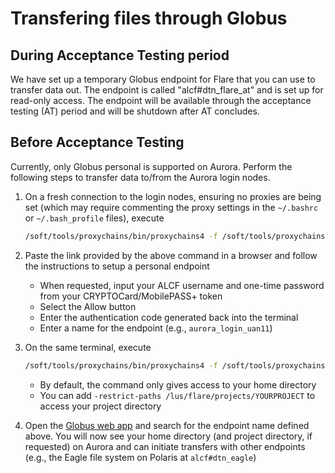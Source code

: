 # Transfering files through Globus

## During Acceptance Testing period

We have set up a temporary Globus endpoint for Flare that you can use to transfer data out. The endpoint is called "alcf#dtn_flare_at" and is set up for read-only access. The endpoint will be available through the acceptance testing (AT) period and will be shutdown after AT concludes.

## Before Acceptance Testing

Currently, only Globus personal is supported on Aurora.
Perform the following steps to transfer data to/from the Aurora login nodes.

1. On a fresh connection to the login nodes, ensuring no proxies are being set
   (which may require commenting the proxy settings in the `~/.bashrc` or
   `~/.bash_profile` files), execute

    ```bash
    /soft/tools/proxychains/bin/proxychains4 -f /soft/tools/proxychains/etc/proxychains.conf /soft/tools/globusconnect/globusconnect -setup --no-gui
    ```

1. Paste the link provided by the above command in a browser and follow the instructions to setup a personal endpoint
   - When requested, input your ALCF username and one-time password from your CRYPTOCard/MobilePASS+ token
   - Select the Allow button
   - Enter the authentication code generated back into the terminal
   - Enter a name for the endpoint (e.g., `aurora_login_uan11`)

1. On the same terminal, execute

    ```bash
    /soft/tools/proxychains/bin/proxychains4 -f /soft/tools/proxychains/etc/proxychains.conf /soft/tools/globusconnect/globusconnect -start &
    ```

    - By default, the command only gives access to your home directory
    - You can add `-restrict-paths /lus/flare/projects/YOURPROJECT` to access your project directory

1. Open the [Globus web app](https://app.globus.org/file-manager?destination_id=05d2c76a-e867-4f67-aa57-76edeb0beda0) and search for the endpoint name defined above. You will now see your home directory (and project directory, if requested) on Aurora and can initiate transfers with other endpoints (e.g., the Eagle file system on Polaris at `alcf#dtn_eagle`)
